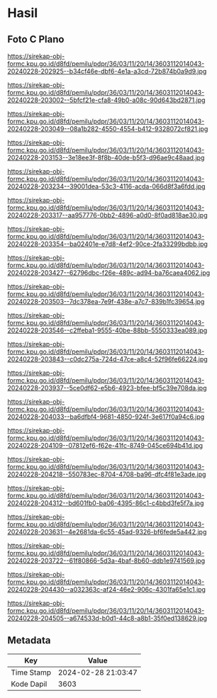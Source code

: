 # Hasil

## Foto C Plano

https://sirekap-obj-formc.kpu.go.id/d8fd/pemilu/pdpr/36/03/11/20/14/3603112014043-20240228-202925--b34cf46e-dbf6-4e1a-a3cd-72b874b0a9d9.jpg

https://sirekap-obj-formc.kpu.go.id/d8fd/pemilu/pdpr/36/03/11/20/14/3603112014043-20240228-203002--5bfcf21e-cfa8-49b0-a08c-90d643bd2871.jpg

https://sirekap-obj-formc.kpu.go.id/d8fd/pemilu/pdpr/36/03/11/20/14/3603112014043-20240228-203049--08a1b282-4550-4554-b412-9328072cf821.jpg

https://sirekap-obj-formc.kpu.go.id/d8fd/pemilu/pdpr/36/03/11/20/14/3603112014043-20240228-203153--3e18ee3f-8f8b-40de-b5f3-d96ae9c48aad.jpg

https://sirekap-obj-formc.kpu.go.id/d8fd/pemilu/pdpr/36/03/11/20/14/3603112014043-20240228-203234--39001dea-53c3-4116-acda-066d8f3a6fdd.jpg

https://sirekap-obj-formc.kpu.go.id/d8fd/pemilu/pdpr/36/03/11/20/14/3603112014043-20240228-203317--aa957776-0bb2-4896-a0d0-8f0ad818ae30.jpg

https://sirekap-obj-formc.kpu.go.id/d8fd/pemilu/pdpr/36/03/11/20/14/3603112014043-20240228-203354--ba02401e-e7d8-4ef2-90ce-2fa33299bdbb.jpg

https://sirekap-obj-formc.kpu.go.id/d8fd/pemilu/pdpr/36/03/11/20/14/3603112014043-20240228-203427--62796dbc-f26e-489c-ad94-ba76caea4062.jpg

https://sirekap-obj-formc.kpu.go.id/d8fd/pemilu/pdpr/36/03/11/20/14/3603112014043-20240228-203503--7dc378ea-7e9f-438e-a7c7-839b1fc39654.jpg

https://sirekap-obj-formc.kpu.go.id/d8fd/pemilu/pdpr/36/03/11/20/14/3603112014043-20240228-203546--c2ffeba1-9555-40be-88bb-5550333ea089.jpg

https://sirekap-obj-formc.kpu.go.id/d8fd/pemilu/pdpr/36/03/11/20/14/3603112014043-20240228-203843--c0dc275a-724d-47ce-a8c4-52f96fe66224.jpg

https://sirekap-obj-formc.kpu.go.id/d8fd/pemilu/pdpr/36/03/11/20/14/3603112014043-20240228-203937--5ce0df62-e5b6-4923-bfee-bf5c39e708da.jpg

https://sirekap-obj-formc.kpu.go.id/d8fd/pemilu/pdpr/36/03/11/20/14/3603112014043-20240228-204033--ba6dfbf4-9681-4850-924f-3e617f0a94c6.jpg

https://sirekap-obj-formc.kpu.go.id/d8fd/pemilu/pdpr/36/03/11/20/14/3603112014043-20240228-204109--07812ef6-f62e-41fc-8749-045ce694b41d.jpg

https://sirekap-obj-formc.kpu.go.id/d8fd/pemilu/pdpr/36/03/11/20/14/3603112014043-20240228-204218--550783ec-8704-4708-ba96-dfc4f81e3ade.jpg

https://sirekap-obj-formc.kpu.go.id/d8fd/pemilu/pdpr/36/03/11/20/14/3603112014043-20240228-204312--bd601fb0-ba06-4395-86c1-c4bbd3fe5f7a.jpg

https://sirekap-obj-formc.kpu.go.id/d8fd/pemilu/pdpr/36/03/11/20/14/3603112014043-20240228-203631--4e2681da-6c55-45ad-9326-bf6fede5a442.jpg

https://sirekap-obj-formc.kpu.go.id/d8fd/pemilu/pdpr/36/03/11/20/14/3603112014043-20240228-203722--61f80866-5d3a-4baf-8b60-ddb1e9741569.jpg

https://sirekap-obj-formc.kpu.go.id/d8fd/pemilu/pdpr/36/03/11/20/14/3603112014043-20240228-204430--a032363c-af24-46e2-906c-4301fa65e1c1.jpg

https://sirekap-obj-formc.kpu.go.id/d8fd/pemilu/pdpr/36/03/11/20/14/3603112014043-20240228-204505--a674533d-b0d1-44c8-a8b1-35f0ed138629.jpg


## Metadata

| Key        | Value               |
| ---------- | ------------------- |
| Time Stamp | 2024-02-28 21:03:47 |
| Kode Dapil | 3603                |



